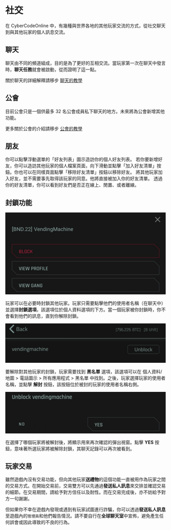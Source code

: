 # 社交
在 CyberCodeOnline 中，有幾種與世界各地的其他玩家交流的方式，從社交聊天到與其他玩家的個人訊息交流。

## 聊天
聊天由不同的頻道組成，目的是為了更好的互相交流。當玩家第一次在聊天中發言時，**聊天任務**就會被啟動，從而證明了這一點。 

關於聊天的詳細解釋請移步 [聊天的教學](https://cybercodeonline.com/markdown?path=tutorial%2Fchat.md)

## 公會
目前公會只是一個供最多 32 名公會成員私下聊天的地方。未來將為公會新增其他功能。

更多關於公會的介紹請移步 [公會的教學](https://cybercodeonline.com/markdown?path=tutorial%2Fgangs.md)

## 朋友
你可以點擊浮動選單的「好友列表」圖示造訪你的個人好友列表。
若你要新增好友，你可以造訪其他玩家的個人檔案頁面，向下滑動並點擊「加入好友清單」按鈕。你也可以在同樣頁面點擊「移除好友清單」按鈕以移除好友。
將其他玩家加入好友，並不需要事先取得該玩家的同意。他將直接被加入你的好友清單。
透過你的好友清單，你可以看到好友們是否正在線上、閒置、或者離線。

## 封鎖功能

![BlockFeature1](/resources/mobile-tutorial/BlockFeature1.png)

玩家可以在必要時封鎖其他玩家。玩家只需要點擊他們的使用者名稱（在聊天中）並選擇**封鎖選項**，該選項位於個人資料選項的下方。當一個玩家被你封鎖時，你不會看到他們的訊息，直到你解除封鎖。

![BlockFeature2](/resources/mobile-tutorial/BlockFeature2.png)

要解除對其他玩家的封鎖，玩家需要找到 **黑名單** 選項，該選項可以在 個人資料/地圖 > 電話圖示 > 所有應用程式 > 黑名單 中找到。之後，玩家選擇玩家的使用者名稱，並點擊 **解封** 按鈕，該按鈕位於被封的玩家的使用者名稱右側。

![BlockFeature3](/resources/mobile-tutorial/BlockFeature3.png)

在選擇了哪個玩家將被解封後，將顯示用來再次確認的彈出視窗。點擊 **YES** 按鈕，意味著所選玩家將被解除封鎖，其聊天記錄可以再次被看到。

## 玩家交易
雖然遊戲內沒有交易功能，但向其他玩家**送禮物**的這個功能一直被用作為玩家之間的交易方式。在開始交易前，交易雙方可以先通過**發送私人訊息**來交排並確認交易的細節。在交易期間，請給予對方信任以及耐性。而在交易完成後，亦不妨給予對方一句謝謝。

但如果你不幸在遊戲內發現或遇到有玩家試圖進行詐騙，你可以透過**發送私人訊息**至遊戲內的`管理員`和他們報告情況。請不要自行在**全球聊天室**中宣佈，避免產生任何誤會或因此導致的不良的行為。


